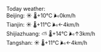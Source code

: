 Today weather:  
Beijing: ☀️ 🌡️+10°C 🌬️0km/h  
Tianjin: ☀️ 🌡️+11°C 🌬️←4km/h  
Shijiazhuang: ⛅️  🌡️+14°C 🌬️↑3km/h  
Tangshan: ☀️ 🌡️+11°C 🌬️←4km/h  
